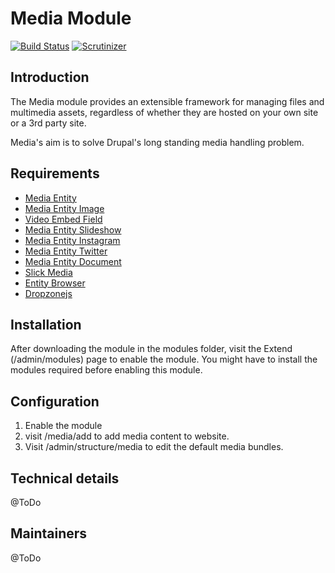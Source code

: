 # Media Module

[![Build Status](https://travis-ci.org/drupal-media/media.svg?branch=8.x-1.x)](https://travis-ci.org/drupal-media/media) [![Scrutinizer](https://scrutinizer-ci.com/g/drupal-media/media/badges/quality-score.png?b=8.x-1.x)](https://scrutinizer-ci.com/g/drupal-media/media/?branch=8.x-1.x)

## Introduction

The Media module provides an extensible framework for managing files and multimedia assets, regardless of whether they are hosted on your own site or a 3rd party site.

Media's aim is to solve Drupal's long standing media handling problem.

## Requirements

* [Media Entity](https://www.drupal.org/project/media_entity)
* [Media Entity Image](https://www.drupal.org/project/media_entity_image)
* [Video Embed Field](https://www.drupal.org/project/video_embed_field)
* [Media Entity Slideshow](https://www.drupal.org/project/media_entity_slideshow)
* [Media Entity Instagram](https://www.drupal.org/project/media_entity_instagram)
* [Media Entity Twitter](https://www.drupal.org/project/media_entity_twitter)
* [Media Entity Document](https://www.drupal.org/project/media_entity_document)
* [Slick Media](https://www.drupal.org/project/slick_media)
* [Entity Browser](https://www.drupal.org/project/entity_browser)
* [Dropzonejs](https://www.drupal.org/project/dropzonejs)

## Installation

After downloading the module in the modules folder, visit the Extend (/admin/modules) page to enable the module. You might have to install the modules required before enabling this module.

## Configuration

1. Enable the module
2. visit /media/add to add media content to website.
3. Visit /admin/structure/media to edit the default media bundles.

## Technical details

@ToDo

## Maintainers

@ToDo

